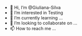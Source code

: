 - 👋 Hi, I’m @Giuliana-Silva
- 👀 I’m interested in Testing
- 🌱 I’m currently learning ...
- 💞️ I’m looking to collaborate on ...
- 📫 How to reach me ...

<!---
Giuliana-Silva/Giuliana-Silva is a ✨ special ✨ repository because its `README.md` (this file) appears on your GitHub profile.
You can click the Preview link to take a look at your changes.
--->
